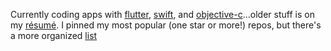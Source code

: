 
Currently coding apps with [flutter](https://flutter.dev), [swift](https://swift.org/), and [objective-c](https://developer.apple.com/library/archive/documentation/Cocoa/Conceptual/ProgrammingWithObjectiveC/Introduction/Introduction.html)...older stuff is on my [résumé](http://philipchu.com/). I pinned my most popular (one star or more!) repos, but there's a more organized [list](https://philchu.ghost.io/open-source/)
